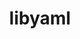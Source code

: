 ---
title: "libyaml"
layout: cache
category: package
meta: {"versions": ["0.2.2", "0.2.4", "0.2.5"], "compilers": ["gcc@10.3.0", "gcc@7.5.0", "gcc@8.1.0", "gcc@8.3.1", "gcc@8.4.0", "gcc@8.4.1", "gcc@9.3.0"]}
spec_files: 
 - spec-0.json
 - spec-1.json
 - spec-2.json
 - spec-3.json
 - spec-4.json
 - spec-5.json
 - spec-6.json
 - spec-7.json
 - spec-8.json
 - spec-9.json
 - spec-10.json
 - spec-11.json
 - spec-12.json
 - spec-13.json
 - spec-14.json
 - spec-15.json
 - spec-16.json
 - spec-17.json
 - spec-18.json
 - spec-19.json
 - spec-20.json
 - spec-21.json
spec_names:
 - 'libyaml@0.2.5%gcc@8.3.1 arch=linux-rhel8-ppc64le'
 - 'libyaml@0.2.5%gcc@8.1.0 arch=linux-rhel7-x86_64'
 - 'libyaml@0.2.5%gcc@9.3.0 arch=linux-ubuntu20.04-ppc64le'
 - 'libyaml@0.2.5%gcc@7.5.0 arch=linux-ubuntu18.04-ppc64le'
 - 'libyaml@0.2.4%gcc@8.1.0 arch=linux-rhel7-x86_64'
 - 'libyaml@0.2.5%gcc@9.3.0 arch=linux-ubuntu20.04-x86_64'
 - 'libyaml@0.2.5%gcc@9.3.0 arch=linux-rhel7-ppc64le'
 - 'libyaml@0.2.5%gcc@8.3.1 arch=linux-rhel8-x86_64'
 - 'libyaml@0.2.4%gcc@7.5.0 arch=linux-ubuntu18.04-x86_64'
 - 'libyaml@0.2.5%gcc@8.1.0 arch=linux-rhel7-ppc64le'
 - 'libyaml@0.2.5%gcc@7.5.0 arch=linux-ubuntu18.04-x86_64'
 - 'libyaml@0.2.5%gcc@9.3.0 arch=linux-rhel7-x86_64'
 - 'libyaml@0.2.5%gcc@8.4.1 arch=linux-rhel8-x86_64'
 - 'libyaml@0.2.5%gcc@9.3.0 arch=cray-cnl7-haswell'
 - 'libyaml@0.2.4%gcc@8.1.0 arch=linux-rhel7-ppc64le'
 - 'libyaml@0.2.5%gcc@10.3.0 arch=linux-ubuntu21.04-ppc64le'
 - 'libyaml@0.2.4%gcc@8.3.1 arch=linux-rhel8-x86_64'
 - 'libyaml@0.2.5%gcc@10.3.0 arch=linux-ubuntu21.04-x86_64'
 - 'libyaml@0.2.5%gcc@8.4.1 arch=linux-rhel8-ppc64le'
 - 'libyaml@0.2.4%gcc@9.3.0 arch=linux-ubuntu20.04-x86_64'
 - 'libyaml@0.2.4%gcc@7.5.0 arch=linux-ubuntu18.04-ppc64le'
 - 'libyaml@0.2.2%gcc@8.4.0 arch=linux-rhel7-sandybridge'
---